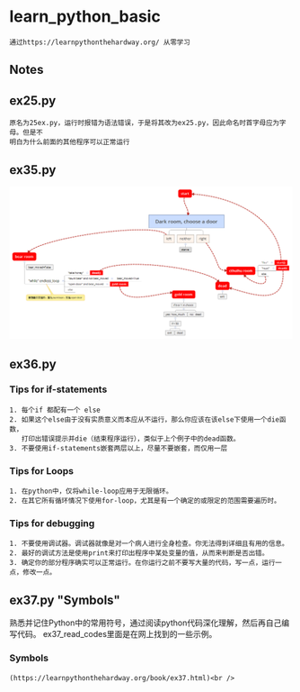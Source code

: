 learn_python_basic
==============================
    通过https://learnpythonthehardway.org/ 从零学习


Notes
-----------------------
##  ex25.py
    原名为25ex.py，运行时报错为语法错误，于是将其改为ex25.py，因此命名时首字母应为字母。但是不     
    明白为什么前面的其他程序可以正常运行

##  ex35.py
![Map of the game](https://github.com/LiuJLin/learn_python_basic/blob/master/MakeChoice_ex35.png?raw=true)    

##  ex36.py
###  Tips for if-statements
    1. 每个if 都配有一个 else
    2. 如果这个else由于没有实质意义而本应从不运行，那么你应该在该else下使用一个die函数，
       打印出错误提示并die（结束程序运行），类似于上个例子中的dead函数。
    3. 不要使用if-statements嵌套两层以上，尽量不要嵌套，而仅用一层

### Tips for Loops
    1. 在python中，仅将while-loop应用于无限循环。
    2. 在其它所有循环情况下使用for-loop，尤其是有一个确定的或限定的范围需要遍历时。

### Tips for debugging
    1. 不要使用调试器。调试器就像是对一个病人进行全身检查。你无法得到详细且有用的信息。
    2. 最好的调试方法是使用print来打印出程序中某处变量的值，从而来判断是否出错。
    3. 确定你的部分程序确实可以正常运行。在你运行之前不要写大量的代码，写一点，运行一点，修改一点。

## ex37.py   "Symbols"
熟悉并记住Python中的常用符号，通过阅读python代码深化理解，然后再自己编写代码。
ex37_read_codes里面是在网上找到的一些示例。
### Symbols
    (https://learnpythonthehardway.org/book/ex37.html)<br />
